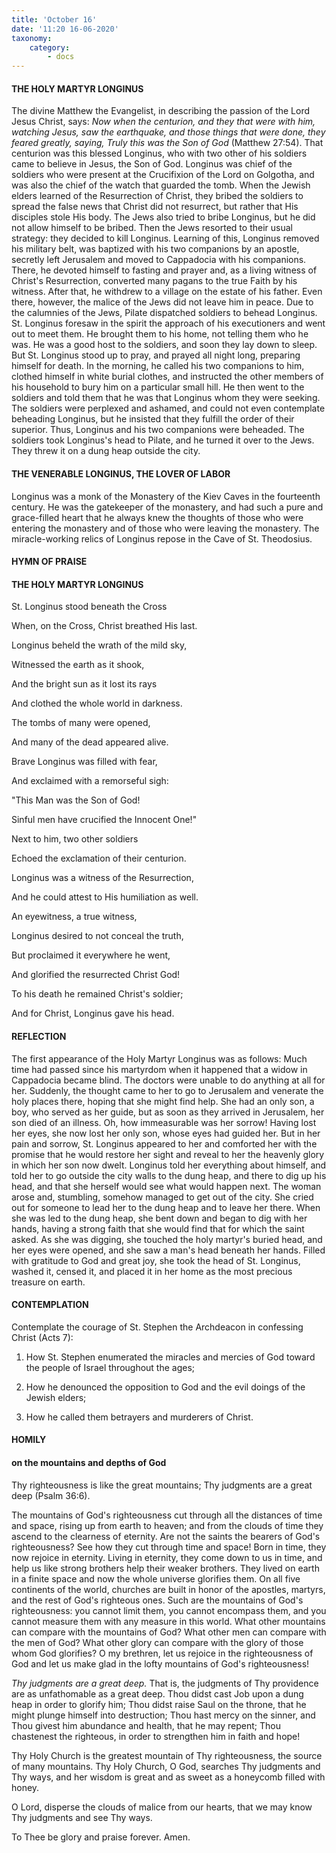 ```yaml
---
title: 'October 16'
date: '11:20 16-06-2020'
taxonomy:
    category:
        - docs
---
```


#### THE HOLY MARTYR LONGINUS

The divine Matthew the Evangelist, in describing the passion of the Lord Jesus Christ, says: *Now when the centurion, and they that were with him, watching Jesus, saw the earthquake, and those things that were done, they feared greatly, saying, Truly this was the Son of God* (Matthew 27:54). That centurion was this blessed Longinus, who with two other of his soldiers came to believe in Jesus, the Son of God. Longinus was chief of the soldiers who were present at the Crucifixion of the Lord on Golgotha, and was also the chief of the watch that guarded the tomb. When the Jewish elders learned of the Resurrection of Christ, they bribed the soldiers to spread the false news that Christ did not resurrect, but rather that His disciples stole His body. The Jews also tried to bribe Longinus, but he did not allow himself to be bribed. Then the Jews resorted to their usual strategy: they decided to kill Longinus. Learning of this, Longinus removed his military belt, was baptized with his two companions by an apostle, secretly left Jerusalem and moved to Cappadocia with his companions. There, he devoted himself to fasting and prayer and, as a living witness of Christ's Resurrection, converted many pagans to the true Faith by his witness. After that, he withdrew to a village on the estate of his father. Even there, however, the malice of the Jews did not leave him in peace. Due to the calumnies of the Jews, Pilate dispatched soldiers to behead Longinus. St. Longinus foresaw in the spirit the approach of his executioners and went out to meet them. He brought them to his home, not telling them who he was. He was a good host to the soldiers, and soon they lay down to sleep. But St. Longinus stood up to pray, and prayed all night long, preparing himself for death. In the morning, he called his two companions to him, clothed himself in white burial clothes, and instructed the other members of his household to bury him on a particular small hill. He then went to the soldiers and told them that he was that Longinus whom they were seeking. The soldiers were perplexed and ashamed, and could not even contemplate beheading Longinus, but he insisted that they fulfill the order of their superior. Thus, Longinus and his two companions were beheaded. The soldiers took Longinus's head to Pilate, and he turned it over to the Jews. They threw it on a dung heap outside the city.

#### THE VENERABLE LONGINUS, THE LOVER OF LABOR

Longinus was a monk of the Monastery of the Kiev Caves in the fourteenth century. He was the gatekeeper of the monastery, and had such a pure and grace-filled heart that he always knew the thoughts of those who were entering the monastery and of those who were leaving the monastery. The miracle-working relics of Longinus repose in the Cave of St. Theodosius.


#### HYMN OF PRAISE

#### THE HOLY MARTYR LONGINUS

St. Longinus stood beneath the Cross

When, on the Cross, Christ breathed His last.

Longinus beheld the wrath of the mild sky,

Witnessed the earth as it shook,

And the bright sun as it lost its rays

And clothed the whole world in darkness.

The tombs of many were opened,

And many of the dead appeared alive.

Brave Longinus was filled with fear,

And exclaimed with a remorseful sigh:

"This Man was the Son of God!

Sinful men have crucified the Innocent One!"

Next to him, two other soldiers

Echoed the exclamation of their centurion.

Longinus was a witness of the Resurrection,

And he could attest to His humiliation as well.

An eyewitness, a true witness,

Longinus desired to not conceal the truth,

But proclaimed it everywhere he went,

And glorified the resurrected Christ God!

To his death he remained Christ's soldier;

And for Christ, Longinus gave his head.


#### REFLECTION

The first appearance of the Holy Martyr Longinus was as follows: Much time had passed since his martyrdom when it happened that a widow in Cappadocia became blind. The doctors were unable to do anything at all for her. Suddenly, the thought came to her to go to Jerusalem and venerate the holy places there, hoping that she might find help. She had an only son, a boy, who served as her guide, but as soon as they arrived in Jerusalem, her son died of an illness. Oh, how immeasurable was her sorrow! Having lost her eyes, she now lost her only son, whose eyes had guided her. But in her pain and sorrow, St. Longinus appeared to her and comforted her with the promise that he would restore her sight and reveal to her the heavenly glory in which her son now dwelt. Longinus told her everything about himself, and told her to go outside the city walls to the dung heap, and there to dig up his head, and that she herself would see what would happen next. The woman arose and, stumbling, somehow managed to get out of the city. She cried out for someone to lead her to the dung heap and to leave her there. When she was led to the dung heap, she bent down and began to dig with her hands, having a strong faith that she would find that for which the saint asked. As she was digging, she touched the holy martyr's buried head, and her eyes were opened, and she saw a man's head beneath her hands. Filled with gratitude to God and great joy, she took the head of St. Longinus, washed it, censed it, and placed it in her home as the most precious treasure on earth.
 

#### CONTEMPLATION

Contemplate the courage of St. Stephen the Archdeacon in confessing Christ (Acts 7):

1.  How St. Stephen enumerated the miracles and mercies of God toward the people of Israel throughout the ages;

1.  How he denounced the opposition to God and the evil doings of the Jewish elders;

1.  How he called them betrayers and murderers of Christ.



#### HOMILY

#### on the mountains and depths of God

Thy righteousness is like the great mountains; Thy judgments are a great deep (Psalm 36:6).

The mountains of God's righteousness cut through all the distances of time and space, rising up from earth to heaven; and from the clouds of time they ascend to the clearness of eternity. Are not the saints the bearers of God's righteousness? See how they cut through time and space! Born in time, they now rejoice in eternity. Living in eternity, they come down to us in time, and help us like strong brothers help their weaker brothers. They lived on earth in a finite space and now the whole universe glorifies them. On all five continents of the world, churches are built in honor of the apostles, martyrs, and the rest of God's righteous ones. Such are the mountains of God's righteousness: you cannot limit them, you cannot encompass them, and you cannot measure them with any measure in this world. What other mountains can compare with the mountains of God? What other men can compare with the men of God? What other glory can compare with the glory of those whom God glorifies? O my brethren, let us rejoice in the righteousness of God and let us make glad in the lofty mountains of God's righteousness!

*Thy judgments are a great deep.* That is, the judgments of Thy providence are as unfathomable as a great deep. Thou didst cast Job upon a dung heap in order to glorify him; Thou didst raise Saul on the throne, that he might plunge himself into destruction; Thou hast mercy on the sinner, and Thou givest him abundance and health, that he may repent; Thou chastenest the righteous, in order to strengthen him in faith and hope!

Thy Holy Church is the greatest mountain of Thy righteousness, the source of many mountains. Thy Holy Church, O God, searches Thy judgments and Thy ways, and her wisdom is great and as sweet as a honeycomb filled with honey.

O Lord, disperse the clouds of malice from our hearts, that we may know Thy judgments and see Thy ways.

To Thee be glory and praise forever. Amen.

 
